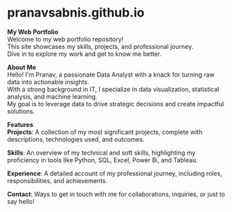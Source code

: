 # pranavsabnis.github.io
**My Web Portfolio**<br/>
Welcome to my web portfolio repository!<br/> 
This site showcases my skills, projects, and professional journey.<br/> 
Dive in to explore my work and get to know me better.<br/>

**About Me**<br/>
Hello! I'm Pranav, a passionate Data Analyst with a knack for turning raw data into actionable insights.<br/> 
With a strong background in IT, I specialize in data visualization, statistical analysis, and machine learning.<br/> 
My goal is to leverage data to drive strategic decisions and create impactful solutions.<br/>

**Features**<br/>
**Projects**: A collection of my most significant projects, complete with descriptions, technologies used, and outcomes.<br/>

**Skills**: An overview of my technical and soft skills, highlighting my proficiency in tools like Python, SQL, Excel, Power Bi, and Tableau.<br/>

**Experience**: A detailed account of my professional journey, including roles, responsibilities, and achievements.<br/>

**Contact**: Ways to get in touch with me for collaborations, inquiries, or just to say hello!<br/>
